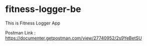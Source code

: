# fitness-logger-be

This is  Fitness Logger App

Postman Link :  https://documenter.getpostman.com/view/27740952/2s9YeBetSU
